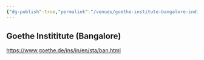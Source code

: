 ```yaml
---
{"dg-publish":true,"permalink":"/venues/goethe-institute-bangalore-indien/"}
---
```


## Goethe Instititute (Bangalore)
https://www.goethe.de/ins/in/en/sta/ban.html